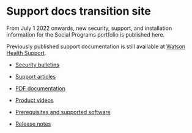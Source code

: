 # Support docs transition site

From July 1 2022 onwards, new security, support, and installation information for the Social Programs portfolio is published here.

Previously published support documentation is still available at [Watson Health Support](https://ibmwatsonhealth.force.com/mysupport).

* [Security bulletins](security/security.md)

* [Support articles](technotes/technotes.md)

* [PDF documentation](pdfs/pdfs.md)

* [Product videos](videos/videos.md)

* [Prerequisites and supported software](prerequisites/prerequisites-software.md)

* [Release notes](release-notes/release-notes.md)



